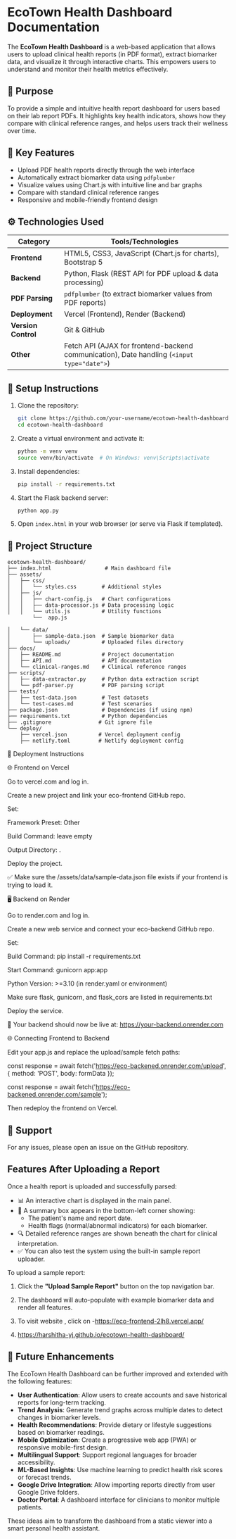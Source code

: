 # EcoTown Health Dashboard Documentation

The **EcoTown Health Dashboard** is a web-based application that allows users to upload clinical health reports (in PDF format), extract biomarker data, and visualize it through interactive charts. This empowers users to understand and monitor their health metrics effectively.

## 📌 Purpose

To provide a simple and intuitive health report dashboard for users based on their lab report PDFs. It highlights key health indicators, shows how they compare with clinical reference ranges, and helps users track their wellness over time.

## 🧩 Key Features

- Upload PDF health reports directly through the web interface
- Automatically extract biomarker data using `pdfplumber`
- Visualize values using Chart.js with intuitive line and bar graphs
- Compare with standard clinical reference ranges
- Responsive and mobile-friendly frontend design

## ⚙️ Technologies Used

| Category            | Tools/Technologies                                                                         |
| ------------------- | ------------------------------------------------------------------------------------------ |
| **Frontend**        | HTML5, CSS3, JavaScript (Chart.js for charts), Bootstrap 5                                 |
| **Backend**         | Python, Flask (REST API for PDF upload & data processing)                                  |
| **PDF Parsing**     | `pdfplumber` (to extract biomarker values from PDF reports)                                |
| **Deployment**      | Vercel (Frontend), Render (Backend)                                                        |
| **Version Control** | Git & GitHub                                                                               |
| **Other**           | Fetch API (AJAX for frontend-backend communication), Date handling (`<input type="date">`) |


## 🔧 Setup Instructions

1. Clone the repository:
   ```bash
   git clone https://github.com/your-username/ecotown-health-dashboard.git
   cd ecotown-health-dashboard
   ```

2. Create a virtual environment and activate it:
   ```bash
   python -m venv venv
   source venv/bin/activate  # On Windows: venv\Scripts\activate
   ```

3. Install dependencies:
   ```bash
   pip install -r requirements.txt
   ```

4. Start the Flask backend server:
   ```bash
   python app.py
   ```

5. Open `index.html` in your web browser (or serve via Flask if templated).

## 📁 Project Structure

```
ecotown-health-dashboard/
├── index.html                 # Main dashboard file
├── assets/
│   ├── css/
│   │   └── styles.css        # Additional styles
│   ├── js/
│   │   ├── chart-config.js   # Chart configurations
│   │   ├── data-processor.js # Data processing logic
│   │   └── utils.js          # Utility functions
        └──  app.js            
                  
│   └── data/
│       ├── sample-data.json  # Sample biomarker data
│       └── uploads/          # Uploaded files directory
├── docs/
│   ├── README.md             # Project documentation
│   ├── API.md                # API documentation
│   └── clinical-ranges.md    # Clinical reference ranges
├── scripts/
│   ├── data-extractor.py     # Python data extraction script
│   └── pdf-parser.py         # PDF parsing script
├── tests/
│   ├── test-data.json        # Test datasets
│   └── test-cases.md         # Test scenarios
├── package.json              # Dependencies (if using npm)
├── requirements.txt          # Python dependencies
├── .gitignore               # Git ignore file
└── deploy/
    ├── vercel.json          # Vercel deployment config
    ├── netlify.toml         # Netlify deployment config

```
🚀 Deployment Instructions

🌐 Frontend on Vercel

Go to vercel.com and log in.

Create a new project and link your eco-frontend GitHub repo.

Set:

Framework Preset: Other

Build Command: leave empty

Output Directory: .

Deploy the project.

✅ Make sure the /assets/data/sample-data.json file exists if your frontend is trying to load it.

🖥️ Backend on Render

Go to render.com and log in.

Create a new web service and connect your eco-backend GitHub repo.

Set:

Build Command: pip install -r requirements.txt

Start Command: gunicorn app:app

Python Version: >=3.10 (in render.yaml or environment)

Make sure flask, gunicorn, and flask_cors are listed in requirements.txt

Deploy the service.

🔁 Your backend should now be live at: https://your-backend.onrender.com

🌐 Connecting Frontend to Backend

Edit your app.js and replace the upload/sample fetch paths:

const response = await fetch('https://eco-backened.onrender.com/upload', {
  method: 'POST',
  body: formData
});

const response = await fetch('https://eco-backened.onrender.com/sample');

Then redeploy the frontend on Vercel.


## 🙋 Support

For any issues, please open an issue on the GitHub repository.

## Features After Uploading a Report

Once a health report is uploaded and successfully parsed:
- 📊 An interactive chart is displayed in the main panel.
- 📌 A summary box appears in the bottom-left corner showing:
  - The patient's name and report date.
  - Health flags (normal/abnormal indicators) for each biomarker.
- 🔍 Detailed reference ranges are shown beneath the chart for clinical interpretation.
- ✅ You can also test the system using the built-in sample report uploader.

To upload a sample report:
1. Click the **"Upload Sample Report"** button on the top navigation bar.
2. The dashboard will auto-populate with example biomarker data and render all features.

3. To visit website , click on -https://eco-frontend-2lh8.vercel.app/ 
4.  https://harshitha-yj.github.io/ecotown-health-dashboard/

   ## 🔮 Future Enhancements

The EcoTown Health Dashboard can be further improved and extended with the following features:

- **User Authentication**: Allow users to create accounts and save historical reports for long-term tracking.
- **Trend Analysis**: Generate trend graphs across multiple dates to detect changes in biomarker levels.
- **Health Recommendations**: Provide dietary or lifestyle suggestions based on biomarker readings.
- **Mobile Optimization**: Create a progressive web app (PWA) or responsive mobile-first design.
- **Multilingual Support**: Support regional languages for broader accessibility.
- **ML-Based Insights**: Use machine learning to predict health risk scores or forecast trends.
- **Google Drive Integration**: Allow importing reports directly from user Google Drive folders.
- **Doctor Portal**: A dashboard interface for clinicians to monitor multiple patients.

These ideas aim to transform the dashboard from a static viewer into a smart personal health assistant.
